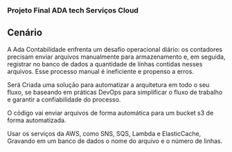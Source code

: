 ### Projeto Final ADA tech Serviços Cloud

## Cenário

A Ada Contabilidade enfrenta um desafio operacional diário: os contadores precisam enviar arquivos manualmente para armazenamento e, em seguida, registrar no banco de dados a quantidade de linhas contidas nesses arquivos. Esse processo manual é ineficiente e propenso a erros.

Será Criada uma solução para automatizar a arquitetura em todo o seu fluxo, se baseando em práticas DevOps para simplificar o fluxo de trabalho e garantir a confiabilidade do processo.

O código vai enviar arquivos de forma automática para um bucket s3 de forma automatizada.

Usar os serviços da AWS, como SNS, SQS, Lambda e ElasticCache, Gravando em um banco de dados o nome do arquivo e o número de linhas.